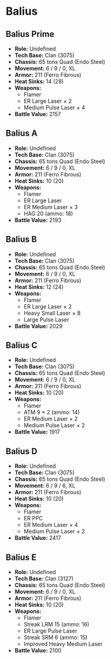 # Balius
## Balius Prime
- **Role:** Undefined
- **Tech Base:** Clan (3075)
- **Chassis:** 65 tons Quad (Endo Steel)
- **Movement:** 6 / 9 / 0, XL
- **Armor:** 211 (Ferro Fibrous)
- **Heat Sinks:** 14 (28)
- **Weapons:**
  - Flamer
  - ER Large Laser × 2
  - Medium Pulse Laser × 4
- **Battle Value:** 2157

## Balius A
- **Role:** Undefined
- **Tech Base:** Clan (3075)
- **Chassis:** 65 tons Quad (Endo Steel)
- **Movement:** 6 / 9 / 0, XL
- **Armor:** 211 (Ferro Fibrous)
- **Heat Sinks:** 10 (20)
- **Weapons:**
  - Flamer
  - ER Large Laser
  - ER Medium Laser × 3
  - HAG 20 (ammo: 18)
- **Battle Value:** 2193

## Balius B
- **Role:** Undefined
- **Tech Base:** Clan (3075)
- **Chassis:** 65 tons Quad (Endo Steel)
- **Movement:** 6 / 9 / 0, XL
- **Armor:** 211 (Ferro Fibrous)
- **Heat Sinks:** 12 (24)
- **Weapons:**
  - Flamer
  - ER Large Laser × 2
  - Heavy Small Laser × 8
  - Large Pulse Laser
- **Battle Value:** 2029

## Balius C
- **Role:** Undefined
- **Tech Base:** Clan (3075)
- **Chassis:** 65 tons Quad (Endo Steel)
- **Movement:** 6 / 9 / 0, XL
- **Armor:** 211 (Ferro Fibrous)
- **Heat Sinks:** 10 (20)
- **Weapons:**
  - Flamer
  - ATM 9 × 2 (ammo: 14)
  - ER Medium Laser × 2
  - Medium Pulse Laser × 2
- **Battle Value:** 1917

## Balius D
- **Role:** Undefined
- **Tech Base:** Clan (3075)
- **Chassis:** 65 tons Quad (Endo Steel)
- **Movement:** 6 / 9 / 6, XL
- **Armor:** 211 (Ferro Fibrous)
- **Heat Sinks:** 10 (20)
- **Weapons:**
  - Flamer
  - ER PPC
  - ER Medium Laser × 4
  - Medium Pulse Laser × 2
- **Battle Value:** 2417

## Balius E
- **Role:** Undefined
- **Tech Base:** Clan (3127)
- **Chassis:** 65 tons Quad (Endo Steel)
- **Movement:** 6 / 9 / 0, XL
- **Armor:** 211 (Ferro Fibrous)
- **Heat Sinks:** 10 (20)
- **Weapons:**
  - Flamer
  - Streak LRM 15 (ammo: 16)
  - ER Large Pulse Laser
  - Streak SRM 6 (ammo: 15)
  - Improved Heavy Medium Laser
- **Battle Value:** 2100

